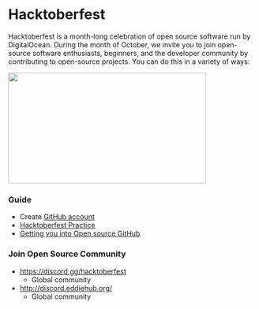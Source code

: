 # Hacktoberfest

Hacktoberfest is a month-long celebration of open source software run by DigitalOcean. During the month of October, we invite you to join open-source software enthusiasts, beginners, and the developer community by contributing to open-source projects. You can do this in a variety of ways:
<p><a href="https://hacktoberfest.digitalocean.com?wvideo=amutdkejlv"><img src="https://embedwistia-a.akamaihd.net/deliveries/215b02624cf322bc1be8efd3317b5dce.jpg?image_play_button_size=2x&amp;image_crop_resized=960x540&amp;image_play_button=1&amp;image_play_button_color=1e71e7e0" width="400" height="225" style="width: 400px; height: 225px;"></a></p><p><a href="https://hacktoberfest.digitalocean.com?wvideo=amutdkejlv"></a></p>

### Guide
- Create [GitHub account](http://github.com/)
- [Hacktoberfest Practice](https://github.com/EddieHubCommunity/hacktoberfest-practice)
- [Getting you into Open source GitHub](https://www.youtube.com/watch?v=amz-rJ28IOo)

### Join Open Source Community
- https://discord.gg/hacktoberfest
  - Global community
- http://discord.eddiehub.org/ 
  - Global community 

